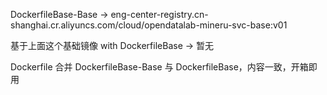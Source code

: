 DockerfileBase-Base -> eng-center-registry.cn-shanghai.cr.aliyuncs.com/cloud/opendatalab-mineru-svc-base:v01

基于上面这个基础镜像 with DockerfileBase -> 暂无

Dockerfile 合并 DockerfileBase-Base 与 DockerfileBase，内容一致，开箱即用